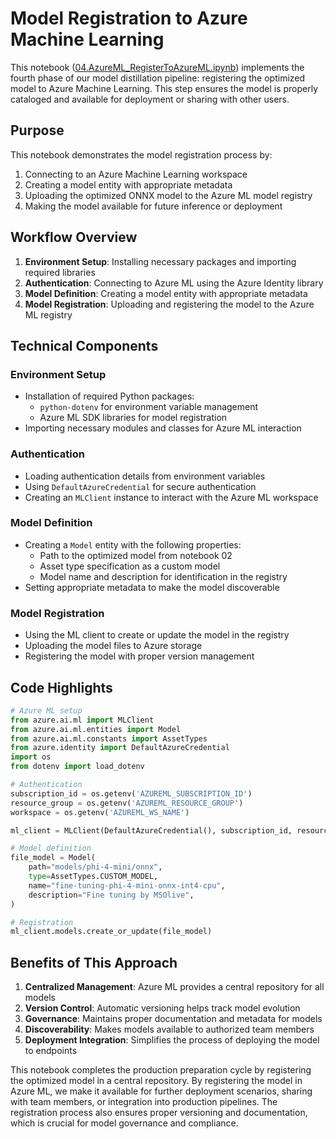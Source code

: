 # Model Registration to Azure Machine Learning

This notebook ([04.AzureML_RegisterToAzureML.ipynb](./04.AzureML_RegisterToAzureML.ipynb)) implements the fourth phase of our model distillation pipeline: registering the optimized model to Azure Machine Learning. This step ensures the model is properly cataloged and available for deployment or sharing with other users.

## Purpose

This notebook demonstrates the model registration process by:
1. Connecting to an Azure Machine Learning workspace
2. Creating a model entity with appropriate metadata
3. Uploading the optimized ONNX model to the Azure ML model registry
4. Making the model available for future inference or deployment

## Workflow Overview

1. **Environment Setup**: Installing necessary packages and importing required libraries
2. **Authentication**: Connecting to Azure ML using the Azure Identity library
3. **Model Definition**: Creating a model entity with appropriate metadata
4. **Model Registration**: Uploading and registering the model to the Azure ML registry

## Technical Components

### Environment Setup
- Installation of required Python packages:
  - `python-dotenv` for environment variable management
  - Azure ML SDK libraries for model registration
- Importing necessary modules and classes for Azure ML interaction

### Authentication
- Loading authentication details from environment variables
- Using `DefaultAzureCredential` for secure authentication
- Creating an `MLClient` instance to interact with the Azure ML workspace

### Model Definition
- Creating a `Model` entity with the following properties:
  - Path to the optimized model from notebook 02
  - Asset type specification as a custom model
  - Model name and description for identification in the registry
- Setting appropriate metadata to make the model discoverable

### Model Registration
- Using the ML client to create or update the model in the registry
- Uploading the model files to Azure storage
- Registering the model with proper version management

## Code Highlights

```python
# Azure ML setup
from azure.ai.ml import MLClient
from azure.ai.ml.entities import Model
from azure.ai.ml.constants import AssetTypes
from azure.identity import DefaultAzureCredential
import os
from dotenv import load_dotenv

# Authentication
subscription_id = os.getenv('AZUREML_SUBSCRIPTION_ID')
resource_group = os.getenv('AZUREML_RESOURCE_GROUP')
workspace = os.getenv('AZUREML_WS_NAME')

ml_client = MLClient(DefaultAzureCredential(), subscription_id, resource_group, workspace)

# Model definition
file_model = Model(
    path="models/phi-4-mini/onnx",
    type=AssetTypes.CUSTOM_MODEL,
    name="fine-tuning-phi-4-mini-onnx-int4-cpu",
    description="Fine tuning by MSOlive",
)

# Registration
ml_client.models.create_or_update(file_model)
```

## Benefits of This Approach

1. **Centralized Management**: Azure ML provides a central repository for all models
2. **Version Control**: Automatic versioning helps track model evolution
3. **Governance**: Maintains proper documentation and metadata for models
4. **Discoverability**: Makes models available to authorized team members
5. **Deployment Integration**: Simplifies the process of deploying the model to endpoints

This notebook completes the production preparation cycle by registering the optimized model in a central repository. By registering the model in Azure ML, we make it available for further deployment scenarios, sharing with team members, or integration into production pipelines. The registration process also ensures proper versioning and documentation, which is crucial for model governance and compliance.
